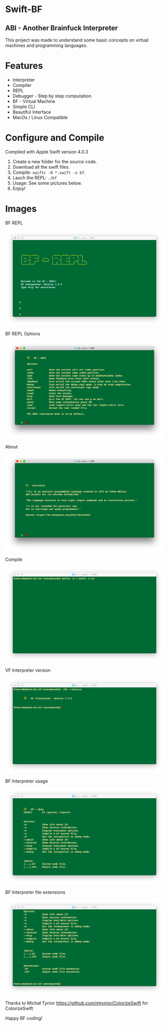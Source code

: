 # Swift-BF





## ABI - Another Brainfuck Interpreter



This project was made to understand some basic concepts on virtual machines and programming languages.



# Features

* Interpreter
* Compiler
* REPL
* Debugger - Step by step computation.
* BF - Virtual Machine
* Simple CLI
* Beautiful Interface
* MacOs / Linux Compatible



# Configure and Compile

Compiled with Apple Swift version 4.0.3

1. Create a new folder for the source code.
2. Download all the swift files.
3. Compile: `swiftc -O *.swift -o bf`.
4. Lauch the REPL: `./bf`
5. Usage: See some pictures below.
6. Enjoy!



# Images


BF REPL

![bf-repl](https://github.com/evereduardov/swift-bf/blob/master/bf_1.png)


BF REPL Options

![bf-repl-opt](https://github.com/evereduardov/swift-bf/blob/master/bf_2.png)


About

![bf-about](https://github.com/evereduardov/swift-bf/blob/master/bf_3.png)


Compile

![bf-compile](https://github.com/evereduardov/swift-bf/blob/master/bf_4.png)


VF Interpreter version

![bf-version](https://github.com/evereduardov/swift-bf/blob/master/bf_5.png)


BF Interpreter usage

![bf-usage](https://github.com/evereduardov/swift-bf/blob/master/bf_6.png)


BF Interpreter file extensions

![bf-filext](https://github.com/evereduardov/swift-bf/blob/master/bf_7.png)





Thanks to Michał Tynior https://github.com/mtynior/ColorizeSwift for ColorizeSwift




Happy BF coding!









